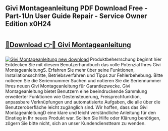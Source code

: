 ## Givi Montageanleitung PDF Download Free - Part-1Un User Guide Repair - Service Owner Edition x0H24

# <h2><a href="http://df6n64.blite.top/?on=Givi+Montageanleitung">🔗Download 👉🔴 Givi Montageanleitung</a></h2>

[![Givi Montageanleitung new download](https://i.imgur.com/lujVjoI.png)](http://df6n64.blite.top/?on=Givi+Montageanleitung)
Produktbeherrschung beginnt hier Entdecken Sie mit diesem Benutzerhandbuch das volle Potenzial Ihres Givi MontageanleitungS. Erfahren Sie mehr über seine Funktionen, Installationsschritte, Betriebsverfahren und Tipps zur Fehlerbehebung. Bitte notieren Sie die Seriennummer Suchen und notieren Sie die Seriennummer Ihres neuen Givi Montageanleitung für Garantiezwecke. Givi Montageanleitung bietet Benutzern eine beeindruckende Sammlung erweiterter Funktionen wie Gestensteuerung, Freisprechfunktion, anpassbare Verknüpfungen und automatisierte Aufgaben, die alle über die Benutzeroberfläche leicht zugänglich sind. Wir hoffen, dass das Givi MontageanleitungD eine klare und leicht verständliche Anleitung für den Einstieg in Ihr neues Produkt war. Sollten Sie Hilfe oder Klärung benötigen, zögern Sie bitte nicht, sich an unser Kundendienstteam zu wenden.
